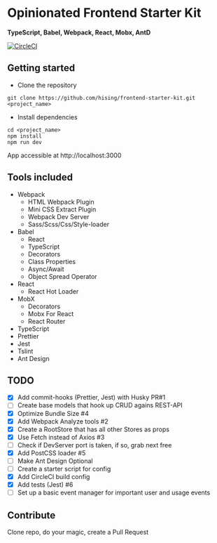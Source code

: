 # Opinionated Frontend Starter Kit

**TypeScript, Babel, Webpack, React, Mobx, AntD**

[![CircleCI](https://circleci.com/gh/hising/frontend-starter-kit/tree/master.svg?style=svg)](https://circleci.com/gh/hising/frontend-starter-kit/tree/master)

## Getting started

-   Clone the repository

```
git clone https://github.com/hising/frontend-starter-kit.git <project_name>
```

-   Install dependencies

```
cd <project_name>
npm install
npm run dev
```

App accessible at http://localhost:3000

## Tools included

-   Webpack
    -   HTML Webpack Plugin
    -   Mini CSS Extract Plugin
    -   Webpack Dev Server
    -   Sass/Scss/Css/Style-loader
-   Babel
    -   React
    -   TypeScript
    -   Decorators
    -   Class Properties
    -   Async/Await
    -   Object Spread Operator
-   React
    -   React Hot Loader
-   MobX
    -   Decorators
    -   Mobx For React
    -   React Router
-   TypeScript
-   Prettier
-   Jest
-   Tslint
-   Ant Design

## TODO

-   [x] Add commit-hooks (Prettier, Jest) with Husky PR#1
-   [ ] Create base models that hook up CRUD agains REST-API
-   [x] Optimize Bundle Size #4
-   [x] Add Webpack Analyze tools #2
-   [x] Create a RootStore that has all other Stores as props
-   [x] Use Fetch instead of Axios #3
-   [ ] Check if DevServer port is taken, if so, grab next free
-   [x] Add PostCSS loader #5
-   [ ] Make Ant Design Optional
-   [ ] Create a starter script for config
-   [x] Add CircleCI build config
-   [x] Add tests (Jest) #6
-   [ ] Set up a basic event manager for important user and usage events

## Contribute

Clone repo, do your magic, create a Pull Request
